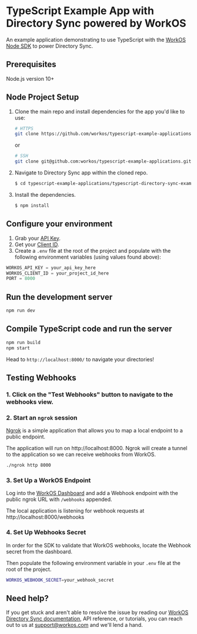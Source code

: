 # TypeScript Example App with Directory Sync powered by WorkOS

An example application demonstrating to use TypeScript with the [WorkOS Node SDK](https://github.com/workos/workos-node) to power Directory Sync.

## Prerequisites

Node.js version 10+

## Node Project Setup

1. Clone the main repo and install dependencies for the app you'd like to use:

    ```bash
    # HTTPS
    git clone https://github.com/workos/typescript-example-applications.git
    ```

    or

    ```bash
    # SSH
    git clone git@github.com:workos/typescript-example-applications.git
    ```

2. Navigate to Directory Sync app within the cloned repo.

    ```bash
    $ cd typescript-example-applications/typescript-directory-sync-example
    ```

3. Install the dependencies.
    ```bash
    $ npm install
    ```

## Configure your environment

1. Grab your [API Key](https://dashboard.workos.com/api-keys).
2. Get your [Client ID](https://dashboard.workos.com/sso/configuration).
3. Create a `.env` file at the root of the project and populate with the
   following environment variables (using values found above):

```typescript
WORKOS_API_KEY = your_api_key_here
WORKOS_CLIENT_ID = your_project_id_here
PORT = 8000
```

## Run the development server

```sh
npm run dev
```

## Compile TypeScript code and run the server

```sh
npm run build
npm start
```

Head to `http://localhost:8000/` to navigate your directories!

## Testing Webhooks

### 1. Click on the "Test Webhooks" button to navigate to the webhooks view.

### 2. Start an `ngrok` session

[Ngrok](https://ngrok.com/) is a simple application that allows you to map a local endpoint to a public endpoint.

The application will run on http://localhost:8000. Ngrok will create a tunnel to the application so we can receive webhooks from WorkOS.

```sh
./ngrok http 8000
```

### 3. Set Up a WorkOS Endpoint

Log into the [WorkOS Dashboard](https://dashboard.workos.com/webhooks) and add a Webhook endpoint with the public ngrok URL with `/webhooks` appended.

The local application is listening for webhook requests at http://localhost:8000/webhooks

### 4. Set Up Webhooks Secret

In order for the SDK to validate that WorkOS webhooks, locate the Webhook secret from the dashboard.

Then populate the following environment variable in your `.env` file at the root of the project.

```sh
WORKOS_WEBHOOK_SECRET=your_webhook_secret
```

## Need help?

If you get stuck and aren't able to resolve the issue by reading our [WorkOS Directory Sync documentation](https://workos.com/docs/directory-sync/guide), API reference, or tutorials, you can reach out to us at support@workos.com and we'll lend a hand.
